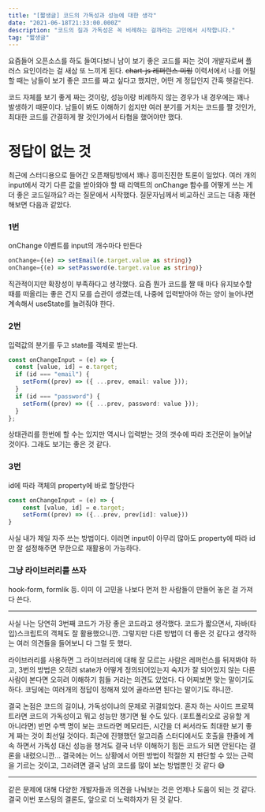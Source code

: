 ```yaml
---
title: "[짧생글] 코드의 가독성과 성능에 대한 생각"
date: "2021-06-18T21:33:00.000Z"
description: "코드의 질과 가독성은 꼭 비례하는 걸까라는 고민에서 시작합니다."
tag: "짧생글"
---
```


요즘들어 오픈소스를 하도 들여다보니 남이 보기 좋은 코드를 짜는 것이 개발자로써 플러스 요인이라는 걸 새삼 또 느끼게 된다. <s>chart-js 레퍼런스 미웡</s> 이력서에서 나를 어필할 때는 남들이 보기 좋은 코드를 짜고 싶다고 했지만, 어떤 게 정답인지 간혹 헷갈린다.

코드 자체를 보기 좋게 짜는 것이랑, 성능이랑 비례하지 않는 경우가 내 경우에는 꽤나 발생하기 때문이다. 남들이 봐도 이해하기 쉽지만 여러 분기를 거치는 코드를 짤 것인가, 최대한 코드를 간결하게 짤 것인가에서 타협을 했어야만 했다.

# 정답이 없는 것

최근에 스터디용으로 들어간 오픈채팅방에서 꽤나 흥미진진한 토론이 일었다. 여러 개의 input에서 각기 다른 값을 받아와야 할 때 리액트의 onChange 함수를 어떻게 쓰는 게 더 좋은 코드일까요? 라는 질문에서 시작했다.
질문자님께서 비교하신 코드는 대충 재현해보면 다음과 같았다.

### 1번

onChange 이벤트를 input의 개수마다 만든다

```typescript
onChange={(e) => setEmail(e.target.value as string)}
onChange={(e) => setPassword(e.target.value as string)}
```

직관적이지만 확장성이 부족하다고 생각했다. 요즘 뭔가 코드를 짤 때 마다 유지보수할 때를 떠올리는 좋은 건지 모를 습관이 생겼는데, 나중에 입력받아야 하는 양이 늘어나면 계속해서 useState를 늘려줘야 한다.

### 2번

입력값의 분기를 두고 state를 객체로 받는다.

```typescript
const onChangeInput = (e) => {
  const [value, id] = e.target;
  if (id === "email") {
    setForm((prev) => ({ ...prev, email: value }));
  }
  if (id === "password") {
    setForm((prev) => ({ ...prev, password: value }));
  }
};
```

상태관리를 한번에 할 수는 있지만 역시나 입력받는 것의 갯수에 따라 조건문이 늘어날 것이다. 그래도 보기는 좋은 것 같다.

### 3번

id에 따라 객체의 property에 바로 할당한다

```typescript
const onChangeInput = (e) => {
    const [value, id] = e.target;
    setForm((prev) => ({...prev, prev[id]: value}))
}
```

사실 내가 제일 자주 쓰는 방법이다. 이러면 input이 아무리 많아도 property에 따라 id만 잘 설정해주면 무한으로 재활용이 가능하다.

### 그냥 라이브러리를 쓰자

hook-form, formlik 등. 이미 이 고민을 나보다 먼저 한 사람들이 만들어 놓은 걸 가져다 쓴다.

---

사실 나는 당연히 3번째 코드가 가장 좋은 코드라고 생각했다. 코드가 짧으면서, 자바(타입)스크립트의 객체도 잘 활용했으니깐. 그렇지만 다른 방법이 더 좋은 것 같다고 생각하는 여러 의견들을 들어보니 다 그럴 듯 했다.

라이브러리를 사용하면 그 라이브러리에 대해 잘 모르는 사람은 레퍼런스를 뒤져봐야 하고, 3번의 방법은 오히려 state가 어떻게 정의되어있는지 숙지가 잘 되어있지 않는 다른 사람이 본다면 오히려 이해하기 힘들 거라는 의견도 있었다. 다 어찌보면 맞는 말이기도 하다. 코딩에는 여러개의 정답이 정해져 있어 골라쓰면 된다는 말이기도 하니깐.

결국 논점은 코드의 길이냐, 가독성이냐의 문제로 귀결되었다. 혼자 하는 사이드 프로젝트라면 코드의 가독성이고 뭐고 성능만 챙기면 될 수도 있다. (포트폴리오로 공유할 게 아니라면) 반면 수백 명이 보는 코드라면 메모리든, 시간을 더 써서라도 최대한 보기 좋게 짜는 것이 최선일 것이다. 최근에 진행했던 알고리즘 스터디에서도 호출을 한줄에 계속 하면서 가독성 대신 성능을 챙겨도 결국 너무 이해하기 힘든 코드가 되면 안된다는 결론을 내렸으니깐... 결국에는 어느 상황에서 어떤 방법이 적절한 지 판단할 수 있는 근력을 기르는 것이고, 그러려면 결국 남의 코드를 많이 보는 방법뿐인 것 같다 😅

---

같은 문제에 대해 다양한 개발자들과 의견을 나눠보는 것은 언제나 도움이 되는 것 같다. 결국 이번 포스팅의 결론도, 앞으로 더 노력하자가 된 것 같다.
